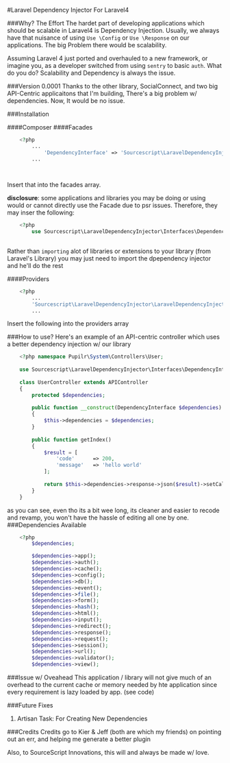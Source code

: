 #Laravel Dependency Injector For Laravel4


###Why? The Effort
The hardet part of developing applications which should be scalable in Laravel4 is Dependency Injection. Usually, we always have that nuisance of using `Use \Config` or `Use \Response` on our applications. The big Problem there would be scalability.

Assuming Laravel 4 just ported and overhauled to a new framework, or imagine you, as a developer switched from using `sentry` to basic `auth`. What do you do? Scalability and Dependency is always the issue.

###Version 0.0001
Thanks to the other library, SocialConnect, and two big API-Centric applicaitons that I'm building, There's a big problem w/ dependencies. Now, It would be no issue.

###Installation

####Composer
####Facades
```php
    <?php
        ...
            'DependencyInterface' => 'Sourcescript\LaravelDependencyInjector\Facades\DependencyFacade'
        ...
    
    
```

Insert that into the facades array.

**disclosure**: some applications and libraries you may be doing or using would or cannot directly use the Facade due to psr issues. Therefore, they may inser the following:

```php
    <?php
        use Sourcescript\LaravelDependencyInjector\Interfaces\DependencyInterface;
    
```

Rather than `importing` alot of libraries or extensions to your library (from Laravel's Library) you may just need to import the dpependency injector and he'll do the rest


####Providers
```php
    <?php
        ...
        'Sourcescript\LaravelDependencyInjector\LaravelDependencyInjectorServiceProvider'
        ...
```

Insert the following into the providers array


###How to use?
Here's an example of an API-centric controller which uses a better dependency injection w/ our library

```php
    <?php namespace Pupilr\System\Controllers\User;
    
    use Sourcescript\LaravelDependencyInjector\Interfaces\DependencyInterface;
    
    class UserController extends APIController
    {
        protected $dependencies;
        
        public function __construct(DependencyInterface $dependencies)
        {
            $this->dependencies = $dependencies;
        }
        
        public function getIndex()
        {
            $result = [
                'code'      => 200,
                'message'   => 'hello world'
            ];
            
            return $this->dependencies->response->json($result)->setCallback($this->dependencies->input->get('callback'));
        }
    }
```

as you can see, even tho its a bit wee long, its cleaner and easier to recode and revamp, you won't have the hassle of editing all one by one.
###Dependencies Available

```php
    <?php
        $dependencies;

        $dependencies->app();
        $dependencies->auth();
        $dependencies->cache();
        $dependencies->config();
        $dependencies->db();
        $dependencies->event();
        $dependencies->file();
        $dependencies->form();
        $dependencies->hash();
        $dependencies->html();
        $dependencies->input();
        $dependencies->redirect();
        $dependencies->response();
        $dependencies->request();
        $dependencies->session();
        $dependencies->url();
        $dependencies->validator();
        $dependencies->view();

```

###Issue w/ Oveahead
This application / library will not give much of an overhead to the current cache or memory needed by hte application since every requirement is lazy loaded by app. (see code)

###Future Fixes
1. Artisan Task: For Creating New Dependencies

###Credits
Credits go to Kier & Jeff (both are which my friends) on pointing out an err, and helping me generate a better plugin

Also, to SourceScript Innovations, this will and always be made w/ love.
